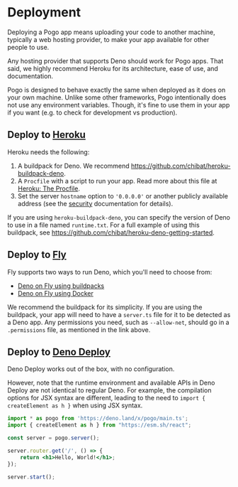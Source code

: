# Deployment

Deploying a Pogo app means uploading your code to another machine, typically a web hosting provider, to make your app available for other people to use.

Any hosting provider that supports Deno should work for Pogo apps. That said, we highly recommend Heroku for its architecture, ease of use, and documentation.

Pogo is designed to behave exactly the same when deployed as it does on your own machine. Unlike some other frameworks, Pogo intentionally does not use any environment variables. Though, it's fine to use them in your app if you want (e.g. to check for development vs production).

## Deploy to [Heroku](https://heroku.com)

Heroku needs the following:
1. A buildpack for Deno. We recommend https://github.com/chibat/heroku-buildpack-deno.
2. A `Procfile` with a script to run your app. Read more about this file at [Heroku: The Procfile](https://devcenter.heroku.com/articles/procfile).
3. Set the server `hostname` option to `'0.0.0.0'` or another publicly available address (see the [security](./security.md) documentation for details).

If you are using `heroku-buildpack-deno`, you can specify the version of Deno to use in a file named `runtime.txt`. For a full example of using this buildpack, see https://github.com/chibat/heroku-deno-getting-started.

## Deploy to [Fly](https://fly.io)

Fly supports two ways to run Deno, which you'll need to choose from:
 - [Deno on Fly using buildpacks](https://fly.io/blog/deno-on-fly-using-buildpacks/)
 - [Deno on Fly using Docker](https://fly.io/blog/deno-on-fly/)

We recommend the buildpack for its simplicity. If you are using the buildpack, your app will need to have a `server.ts` file for it to be detected as a Deno app. Any permissions you need, such as `--allow-net`, should go in a `.permissions` file, as mentioned in the link above.

## Deploy to [Deno Deploy](https://deno.com/deploy)

Deno Deploy works out of the box, with no configuration.

However, note that the runtime environment and available APIs in Deno Deploy are not identical to regular Deno. For example, the compilation options for JSX syntax are different, leading to the need to `import { createElement as h }` when using JSX syntax.

```jsx
import * as pogo from 'https://deno.land/x/pogo/main.ts';
import { createElement as h } from "https://esm.sh/react";

const server = pogo.server();

server.router.get('/', () => {
    return <h1>Hello, World!</h1>;
});

server.start();
```
